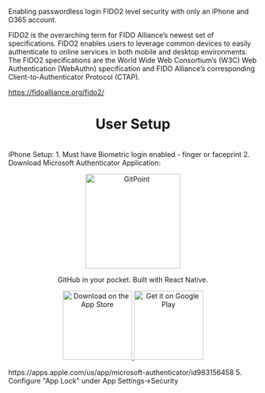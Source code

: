 Enabling passwordless login FIDO2 level security with only an iPhone and O365 account.

FIDO2 is the overarching term for FIDO Alliance’s newest set of specifications. FIDO2 enables users to leverage common devices to easily authenticate to online services in both mobile and desktop environments. The FIDO2 specifications are the World Wide Web Consortium’s (W3C) Web Authentication (WebAuthn) specification and FIDO Alliance’s corresponding Client-to-Authenticator Protocol (CTAP).

https://fidoalliance.org/fido2/






<h1 align="center">User Setup</h1> <br>
iPhone Setup:
1. Must have Biometric login enabled - finger or faceprint
2. Download Microsoft Authenticator Application: 

<p align="center">
  <a href="https://www.microsoft.com/en-us/account/authenticator">
    <img alt="GitPoint" title="GitPoint" src="https://i.imgur.com/qrhLFb9.png" width="192">
  </a>
</p>

<p align="center">
  GitHub in your pocket. Built with React Native.
</p>

<p align="center">
  <a href="https://itunes.apple.com/us/app/gitpoint/id1251245162?mt=8">
    <img alt="Download on the App Store" title="App Store" src="http://i.imgur.com/0n2zqHD.png" width="140">
  </a>

  <a href="https://play.google.com/store/apps/details?id=com.gitpoint">
    <img alt="Get it on Google Play" title="Google Play" src="http://i.imgur.com/mtGRPuM.png" width="140">
  </a>
</p> 
  https://apps.apple.com/us/app/microsoft-authenticator/id983156458
5. Configure "App Lock" under App Settings->Security






